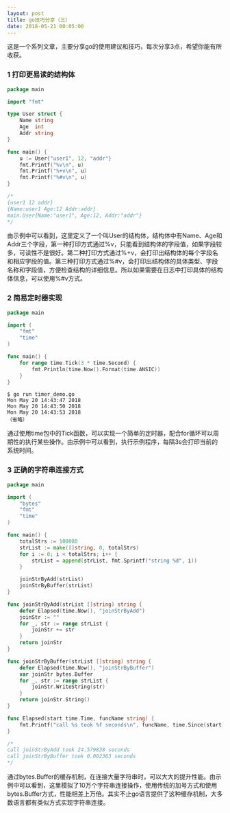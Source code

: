 ```yaml
---
layout: post
title: go技巧分享（三）
date: 2018-05-21 00:05:00
---
```


这是一个系列文章，主要分享go的使用建议和技巧，每次分享3点，希望你能有所收获。

### 1 打印更易读的结构体

```go
package main

import "fmt"

type User struct {
    Name string
    Age  int
    Addr string
}

func main() {
    u := User{"user1", 12, "addr"}
    fmt.Printf("%v\n", u)
    fmt.Printf("%+v\n", u)
    fmt.Printf("%#v\n", u)
}

/*
{user1 12 addr}
{Name:user1 Age:12 Addr:addr}
main.User{Name:"user1", Age:12, Addr:"addr"}
*/
```

由示例中可以看到，这里定义了一个叫User的结构体，结构体中有Name、Age和Addr三个字段，第一种打印方式通过%v，只能看到结构体的字段值，如果字段较多，可读性不是很好。第二种打印方式通过%+v，会打印出结构体的每个字段名和相应字段的值。第三种打印方式通过%#v，会打印出结构体的具体类型、字段名称和字段值，方便检查结构的详细信息。所以如果需要在日志中打印具体的结构体信息，可以使用%#v方式。

### 2 简易定时器实现

```go
package main

import (
    "fmt"
    "time"
)

func main() {
    for range time.Tick(3 * time.Second) {
        fmt.Println(time.Now().Format(time.ANSIC))
    }
}
```

```
$ go run timer_demo.go
Mon May 20 14:43:47 2018
Mon May 20 14:43:50 2018
Mon May 20 14:43:53 2018
（省略）
```

通过使用time包中的Tick函数，可以实现一个简单的定时器，配合for循环可以周期性的执行某些操作。由示例中可以看到，执行示例程序，每隔3s会打印当前的系统时间。


### 3 正确的字符串连接方式

```go
package main

import (
    "bytes"
    "fmt"
    "time"
)

func main() {
    totalStrs := 100000
    strList := make([]string, 0, totalStrs)
    for i := 0; i < totalStrs; i++ {
        strList = append(strList, fmt.Sprintf("string %d", i))
    }

    joinStrByAdd(strList)
    joinStrByBuffer(strList)
}

func joinStrByAdd(strList []string) string {
    defer Elapsed(time.Now(), "joinStrByAdd")
    joinStr := ""
    for _, str := range strList {
        joinStr += str
    }
    return joinStr
}

func joinStrByBuffer(strList []string) string {
    defer Elapsed(time.Now(), "joinStrByBuffer")
    var joinStr bytes.Buffer
    for _, str := range strList {
        joinStr.WriteString(str)
    }
    return joinStr.String()
}

func Elapsed(start time.Time, funcName string) {
    fmt.Printf("call %s took %f seconds\n", funcName, time.Since(start).Seconds())
}

/*
call joinStrByAdd took 24.579838 seconds
call joinStrByBuffer took 0.002363 seconds
*/
```

通过bytes.Buffer的缓存机制，在连接大量字符串时，可以大大的提升性能。由示例中可以看到，这里模拟了10万个字符串连接操作，使用传统的加号方式和使用bytes.Buffer方式，性能相差上万倍。其实不止go语言提供了这种缓存机制，大多数语言都有类似方式实现字符串连接。
